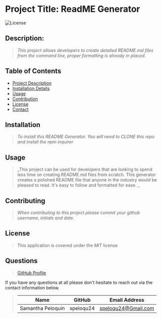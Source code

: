# Project Title: ReadME Generator

![License](https://img.shields.io/badge/license-MIT-green.svg)

## Description:

> _This project allows developers to create detailed README.md files from the command line, proper formatting is already in placed._

## Table of Contents

- [Project Description](#description)
- [Installation Details](#installation)
- [Usage](#usage)
- [Contribution](#contributing)
- [License](#license)
- [Contact](#contact)

## Installation

> _To install this README Generator. You will need to CLONE this repo and install the npm inquirer_

## Usage

> _This project can be used for developers that are looking to spend less time on creating README.md files from scratch. This generator creates a polished README file that anyone in the industry would be pleased to read. It's easy to follow and formatted for ease. _

## Contributing

> _When contributing to this project please commit your github username, initials and date._

## License

> This application is covered under the _MIT_ license

## Questions

> [GitHub Profile](https://github.com/speloqu24)

If you have any questions at all please don't hesitate to reach out via the contact information below.

> | Name              | GitHub    | Email Address       |
> | ----------------- | --------- | ------------------- |
> | Samantha Peloquin | speloqu24 | speloqu24@Gmail.com |
